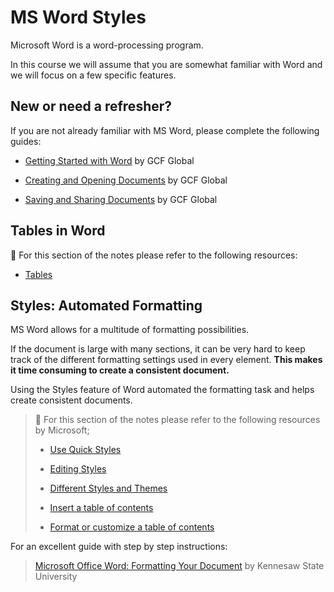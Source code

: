 # MS Word Styles

Microsoft Word is a word-processing program.

In this course we will assume that you are somewhat familiar with Word and we will focus on a few specific features.

## New or need a refresher?

If you are not already familiar with MS Word, please complete the following guides:

-   [Getting Started with Word](https://edu.gcfglobal.org/en/word/getting-started-with-word/1/) by GCF Global
    
-   [Creating and Opening Documents](https://edu.gcfglobal.org/en/word/creating-and-opening-documents/1/) by GCF Global
    
-   [Saving and Sharing Documents](https://edu.gcfglobal.org/en/word/saving-and-sharing-documents/1/) by GCF Global
    

## Tables in Word

📖 For this section of the notes please refer to the following resources:

- [Tables](https://edu.gcfglobal.org/en/word/tables/1/)


## Styles: Automated Formatting

MS Word allows for a multitude of formatting possibilities.

If the document is large with many sections, it can be very hard to keep track of the different formatting settings used in every element. **This makes it time consuming to create a consistent document.**

Using the Styles feature of Word automated the formatting task and helps create consistent documents.

> 📖 For this section of the notes please refer to the following resources by Microsoft;
> 
> -   [Use Quick Styles](https://support.microsoft.com/en-us/office/video-using-styles-in-word-9db4c0f4-2754-4294-9758-c14a0abd8cfa)
>     
> -   [Editing Styles](https://support.microsoft.com/en-us/office/editing-styles-00ef3db1-871d-4cf2-af49-e9c7768d7934)
>     
> -   [Different Styles and Themes](https://support.microsoft.com/en-us/office/different-looks-with-styles-and-themes-64849596-2cd2-4459-9a75-e42727522021)
>     
> -   [Insert a table of contents](https://support.microsoft.com/en-us/office/insert-a-table-of-contents-882e8564-0edb-435e-84b5-1d8552ccf0c0)
>     
> -   [Format or customize a table of contents](https://support.microsoft.com/en-us/office/format-or-customize-a-table-of-contents-9d85eb9c-0b55-4795-8abb-a49885b3a58d)
>     

For an excellent guide with step by step instructions:

> [Microsoft Office Word: Formatting Your Document](https://apps.kennesaw.edu/files/pr_app_uni_cdoc/doc/Word_2016_PC_Formatting_Your_Document.pdf) by Kennesaw State University
